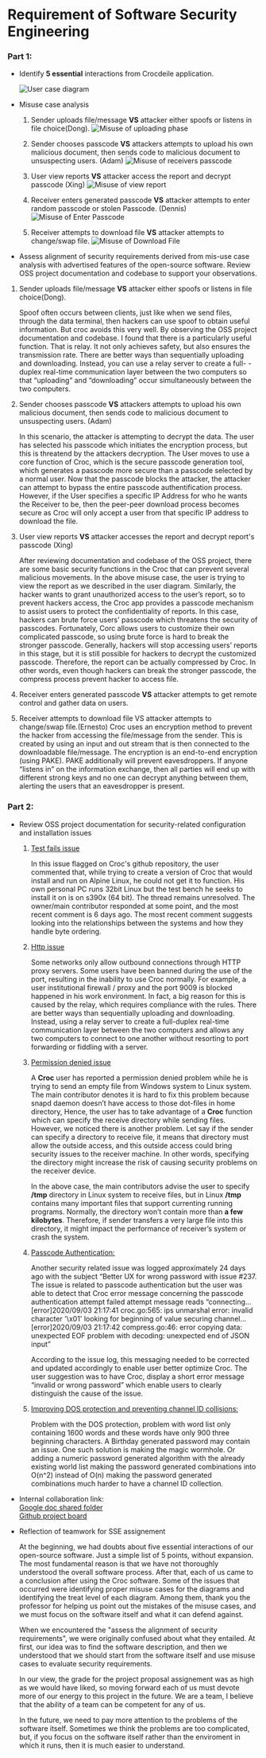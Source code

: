 # Requirement of Software Security Engineering

### Part 1: 
* Identify **5 essential** interactions from Crocdeile application.

  ![User case diagram](image/Userdiagram.png)

* Misuse case analysis
  1. Sender uploads file/message **VS** attacker either spoofs or listens in file choice(Dong).
  ![Misuse of uploading phase](image/MisUseCase1.png)
  
  2. Sender chooses passcode **VS** attackers attempts to upload his own malicious document, then sends code to malicious document to unsuspecting users. (Adam)
  ![Misuse of receivers passcode](image/MisUseCase2F.png)
  
  3. User view reports **VS** attacker access the report and decrypt passcode (Xing)
  ![Misuse of view report](image/MisUseCase3.png)
 
  4. Receiver enters generated passcode **VS** attacker attempts to enter random passcode or stolen Passcode. (Dennis)
  ![Misuse of Enter Passcode](image/MisuseCase4.png)
  
  5. Receiver attempts to download file **VS** attacker attempts to change/swap file.
  ![Misuse of Download File](image/MisUseCase5F.png)

* Assess alignment of security requirements derived from mis-use case analysis with advertised features of the open-source software. Review OSS project documentation and         codebase to support your observations. 

1. Sender uploads file/message **VS** attacker either spoofs or listens in file choice(Dong).

   Spoof often occurs between clients, just like when we send files, through the data terminal, then hackers can use spoof to obtain useful information. But croc avoids 	    this very well. By observing the OSS project documentation and codebase. I found that there is a particularly useful function. That is relay. It not only achieves 		    safety, but also ensures the transmission rate. There are better ways than sequentially uploading and downloading. Instead, you can use a relay server to create a full-        -duplex real-time communication layer between the two computers so that “uploading” and “downloading” occur simultaneously between the two computers.
 
2. Sender chooses passcode **VS** attackers attempts to upload his own malicious document, then sends code to malicious document to unsuspecting users. (Adam)
	
   In this scenario, the attacker is attempting to decrypt the data.  The user has selected his passcode which initiates the encryption process, but this is threatend by the      attackers decryption.  The User moves to use a core function of Croc, which is the secure passcode generation tool, which generates a passcode more secure than a passcode      selected by a normal user.  Now that the passcode blocks the attacker, the attacker can attempt to bypass the entire passcode authentification process.  However, if the User    specifies a specific IP Address for who he wants the Receiver to be, then the peer-peer download process becomes secure as Croc will only accept a user from that specific IP    address to download the file.  

3. User view reports **VS** attacker accesses the report and decrypt report's passcode (Xing)

   After reviewing documentation and codebase of the OSS project, there are some basic security functions in the Croc that can prevent several malicious movements. In the 	    above misuse case, the user is trying to view the report as we described in the user diagram. Similarly, the hacker wants to grant unauthorized access to the user’s 	    report, so to prevent hackers access, the Croc app provides a passcode mechanism to assist users to protect the confidentiality of reports. In this case, hackers can 	    brute force users' passcode which threatens the security of passcodes. Fortunately, Corc allows users to customize their own complicated passcode, so using brute force is      hard to break the stronger passcode. Generally, hackers will stop accessing users’ reports in this stage, but it is still possible for hackers to decrypt the customized        passcode. Therefore, the report can be actually compressed by Croc. In other words, even though hackers can break the stronger passcode, the compress process prevent hacker    to access file.
  
4. Receiver enters generated passcode **VS** attacker attempts to get remote control and gather data on users.
 

5. Receiver attempts to download file VS attacker attempts to change/swap file.(Ernesto)
Croc uses an encryption method to prevent the hacker from accessing the file/message from the sender. This is created by using an input and out stream that is then connected to the downloadable file/message. The encryption is an end-to-end encryption (using PAKE). PAKE additionally will prevent eavesdroppers. If anyone “listens in” on the information exchange, then all parties will end up with different strong keys and no one can decrypt anything between them, alerting the users that an eavesdropper is present.

### Part 2: 
* Review OSS project documentation for security-related configuration and installation issues

	1. [Test fails issue](https://github.com/schollz/croc/issues/218)
	
	   In this issue flagged on Croc's github repository, the user commented that, while trying to create a version of Croc that would install and run on Alpine Linux, 
	   he could not get it to function.  His own personal PC runs 32bit Linux but the test bench he seeks to install it on is on s390x (64 bit). The thread remains 		   unresolved. The owner/main contributor responded at some point, and the most recent comment is 6 days ago.  The most recent comment suggests looking into the 		   relationships between the systems and how they handle byte ordering.
	
	2. [Http issue](https://github.com/schollz/croc/issues/270)
	
	   Some networks only allow outbound connections through HTTP proxy servers. Some users have been banned during the use of the port, resulting in the inability to use 		   Croc normally. For example, a user institutional firewall / proxy and the port 9009 is blocked happened in his work environment. In fact, a big reason for this is 	 	    caused by the relay, which requires compliance with the rules. There are better ways than sequentially uploading and downloading. Instead, using a relay server to 	  	     create a full-duplex real-time communication layer between the two computers and allows any two computers to connect to one another without resorting to port 	   	      forwarding or fiddling with a server.
	
	3. [Permission denied issue](https://github.com/schollz/croc/issues/275)
	   
	   A **Croc** user has reported a permission denied problem while he is trying to send an empty file from Windows system to Linux system. The main contributor denotes              it is hard to fix this problem because snapd daemon doesn’t have access to those dot-files in home directory, Hence, the user has to take advantage of a **Croc**                function which can specify the receive directory while sending files. However, we noticed there is another problem. Let say if the sender can specify a directory to            receive file, it means that directory must allow the outside access, and this outside access could bring security issues to the receiver machine. In other words,                specifying the directory might increase the risk of causing security problems on the receiver device.   
	   
	   In the above case, the main contributors advise the user to specify **/tmp** directory in Linux system to receive files, but in Linux **/tmp** contains many                    important files that support currenting running programs. Normally, the directory won’t contain more than **a few kilobytes**. Therefore, if sender transfers a very            large file into this directory, it might impact the performance of receiver’s system or crash the system.

	
	4. [Passcode Authentication:](https://github.com/schollz/croc/issues/237#) 
	
	   Another security related issue was logged approximately 24 days ago with the subject “Better UX for wrong password with issue #237. The issue is related to passcode 	   authentication but the user was able to detect that Croc error message concerning the passcode authentication attempt failed attempt message reads “connecting...                [error]2020/09/03 21:17:41 croc.go:565: ips unmarshal error: invalid character '\x01' looking for beginning of value securing channel...[error]2020/09/03 21:17:42 		   compress.go:46: error copying data: unexpected EOF problem with decoding: unexpected end of JSON input”
	   
	   According to the issue log, this messaging needed to be corrected and updated accordingly to enable user better optimize Croc. The user suggestion was to have Croc,
	   display a short error message “invalid or wrong password” which enable users to clearly distinguish the cause of the issue.

	
	5. [Improving DOS protection and preventing channel ID collisions:](https://github.com/schollz/croc/issues/261)
	
	   Problem with the DOS protection, problem with word list only containing 1600 words and these words have only 900 three beginning characters. A Birthday generated                password may contain an issue. One such solution is making the magic wormhole. Or adding a numeric password generated algorithm with the already existing world list            making the password generated combinations into O(n^2)  instead of O(n) making the password generated combinations much harder to have a channel ID collection. 

* Internal collaboration link:  
  [Google doc shared folder](https://drive.google.com/drive/folders/1KaGGMMrWPBGJOGmv-B71ekzhYPtE84PG)  
  [Github project board](https://github.com/ZexiXin/CYBR8420/projects/1)


* Reflection of teamwork for SSE assignement

  At the beginning, we had doubts about five essential interactions of our open-source software. Just a simple list of 5 points, without expansion. 
  The most fundamental reason is that we have not thoroughly understood the overall software process. After that, each of us came to a conclusion after using the Croc software.
  Some of the issues that occurred were identifying proper misuse cases for the diagrams and identifying the treat level of each diagram. 
  Among them, thank you the professor for helping us point out the mistakes of the misuse cases, and we must focus on the software itself and what it can defend against.

  When we encountered the "assess the alignment of security requirements", we were originally confused about what they entailed. At first, our idea was to find the software 	   description, 
  and then we understood that we should start from the software itself and use misuse cases to evaluate security requirements.
  
  
  In our view, the grade for the project proposal assignement was as high as we would have liked, so moving forward each of us must devote more of our energy to this project in   the future. 
  We are a team, I believe that the ability of a team can be competent for any of us.

  In the future, we need to pay more attention to the problems of the software itself. Sometimes we think the problems are too complicated, but, if you focus on the software 	   itself rather than the enviroment in which it runs, then it is much easier to understand.
